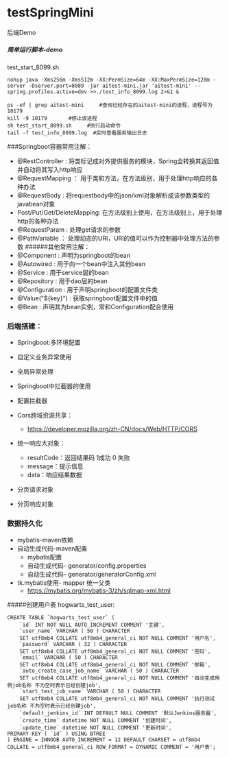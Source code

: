 # testSpringMini
后端Demo

##### 简单运行脚本-demo
test_start_8099.sh

```
nohup java -Xms256m -Xms512m -XX:PermSize=64m -XX:MaxPermSize=128m -server -Dserver.port=8089 -jar aitest-mini.jar 'aitest-mini' --spring.profiles.active=dev >>./test_info_8099.log 2>&1 &
```

```
ps -ef | grep aitest-mini     #查询已经存在的aitest-mini的进程，进程号为10179
kill -9 10179       #停止该进程
sh test_start_8099.sh     #执行启动命令
tail -f test_info_8099.log  #实时查看服务输出日志
```
###Springboot容器常用注解：
 * @RestController : 将类标记成对外提供服务的模块，Spring会转换其返回值并自动将其写入http响应
 * @RequestMapping ： 用于类和方法，在方法级别，用于处理http响应的各种办法
 * @RequestBody : 将requestbody中的json/xml对象解析成该参数类型的javabean对象
 * Post/Put/Get/DeleteMapping: 在方法级别上使用，在方法级别上，用于处理http的各种办法
 * @RequestParam :  处理get请求的参数
 * @PathVariable ： 处理动态的URI，URI的值可以作为控制器中处理方法的参数
 ######其他常用注解：
 * @Component : 声明为springboot的bean
 * @Autowired : 用于向一个bean中注入其他bean
 * @Service : 用于service层的bean
 * @Repository : 用于dao层的bean
 * @Configuration : 用于声明springboot的配置文件类
 * @Value("${key}") : 获取springboot配置文件中的值
 * @Bean : 声明其为bean实例，常和Configuration配合使用



### 后端搭建：
- Springboot:多环境配置
- 自定义业务异常使用
- 全局异常处理
- Springboot中拦截器的使用
- 配置拦截器
- Cors跨域资源共享：
   - https://developer.mozilla.org/zh-CN/docs/Web/HTTP/CORS
- 统一响应大对象：
    - resultCode：返回结果码 1成功 0 失败
    - message：提示信息
    - data：响应结果数据

- 分页请求对象
- 分页响应对象


### 数据持久化
- mybatis-maven依赖
- 自动生成代码-maven配置
   - mybatis配置
   - 自动生成代码- generator/config.properties
   - 自动生成代码- generator/generatorConfig.xml
- tk.mybatis使用- mapper 统一父类
   - https://mybatis.org/mybatis-3/zh/sqlmap-xml.html


#####创建用户表 hogwarts_test_user:
```
CREATE TABLE `hogwarts_test_user` (
	`id` INT NOT NULL AUTO_INCREMENT COMMENT '主键',
	`user_name` VARCHAR ( 50 ) CHARACTER 
	SET utf8mb4 COLLATE utf8mb4_general_ci NOT NULL COMMENT '用户名',
	`password` VARCHAR ( 32 ) CHARACTER 
	SET utf8mb4 COLLATE utf8mb4_general_ci NOT NULL COMMENT '密码',
	`email` VARCHAR ( 50 ) CHARACTER 
	SET utf8mb4 COLLATE utf8mb4_general_ci NOT NULL COMMENT '邮箱',
	`auto_create_case_job_name` VARCHAR ( 50 ) CHARACTER 
	SET utf8mb4 COLLATE utf8mb4_general_ci NOT NULL COMMENT '自动生成用例job名称 不为空时表示已经创建job',
	`start_test_job_name` VARCHAR ( 50 ) CHARACTER 
	SET utf8mb4 COLLATE utf8mb4_general_ci NOT NULL COMMENT '执行测试job名称 不为空时表示已经创建job',
	`default_jenkins_id` INT DEFAULT NULL COMMENT '默认Jenkins服务器',
	`create_time` datetime NOT NULL COMMENT '创建时间',
	`update_time` datetime NOT NULL COMMENT '更新时间',
PRIMARY KEY ( `id` ) USING BTREE 
) ENGINE = INNODB AUTO_INCREMENT = 12 DEFAULT CHARSET = utf8mb4 COLLATE = utf8mb4_general_ci ROW_FORMAT = DYNAMIC COMMENT = '用户表';
```


